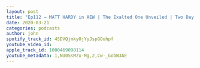 ```yaml
---
layout: post
title: "Ep112 – MATT HARDY in AEW | The Exalted One Unveiled | Two Day Mania Update | NXT Recap (with B.J – Mining 4 Mayhem Podcast)"
date: 2020-03-21
categories: podcasts
author: john
spotify_track_id: 4SDVQjmkyOjYyJspGOuhpf
youtube_video_id: 
apple_track_id: 1000469090114
youtube_metadata: 1,NU0SsMZx-Mg,2,Cw-_GobW3AE
---
```

